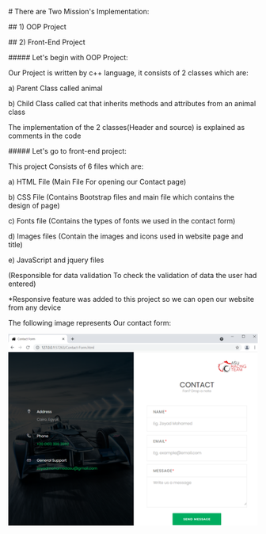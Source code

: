 \# There are Two Mission's Implementation:



\## 1) OOP Project



\## 2) Front-End Project



\##### Let's begin with OOP Project:



Our Project is written by c++ language, it consists of 2 classes which are:



 a) Parent Class called animal 



 b) Child Class called cat that inherits methods and attributes from an animal class



   The implementation of the 2 classes(Header and source) is explained as comments in the code



\##### Let's go to front-end project:



This project Consists of 6 files which are:



a) HTML File (Main File For opening our Contact page)



b) CSS File (Contains Bootstrap files and main file which contains the design of page)



c) Fonts file (Contains the types of fonts we used in the contact form)



d) Images files (Contain the images and icons used in website page and title)



e) JavaScript and jquery files 



  (Responsible for data validation To check the validation of data the user had entered)



*Responsive feature was added to this project so we can open our website from any device



The following image represents Our contact form:

![Contact-Form-Image](Contact-Form-Image.png)
